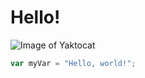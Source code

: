 # 
# Hello!

![Image of Yaktocat](https://octodex.github.com/images/yaktocat.png)

``` javascript
var myVar = "Hello, world!";
```

#
